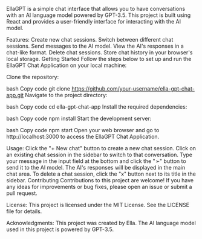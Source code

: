 EllaGPT is a simple chat interface that allows you to have conversations with an AI language model powered by GPT-3.5. This project is built using React and provides a user-friendly interface for interacting with the AI model.

Features:
Create new chat sessions.
Switch between different chat sessions.
Send messages to the AI model.
View the AI's responses in a chat-like format.
Delete chat sessions.
Store chat history in your browser's local storage.
Getting Started
Follow the steps below to set up and run the EllaGPT Chat Application on your local machine:

Clone the repository:

bash
Copy code
git clone https://github.com/your-username/ella-gpt-chat-app.git
Navigate to the project directory:

bash
Copy code
cd ella-gpt-chat-app
Install the required dependencies:

bash
Copy code
npm install
Start the development server:

bash
Copy code
npm start
Open your web browser and go to http://localhost:3000 to access the EllaGPT Chat Application.

Usage:
Click the "+ New chat" button to create a new chat session.
Click on an existing chat session in the sidebar to switch to that conversation.
Type your message in the input field at the bottom and click the "➢" button to send it to the AI model.
The AI's responses will be displayed in the main chat area.
To delete a chat session, click the "x" button next to its title in the sidebar.
Contributing
Contributions to this project are welcome! If you have any ideas for improvements or bug fixes, please open an issue or submit a pull request.

License:
This project is licensed under the MIT License. See the LICENSE file for details.

Acknowledgments:
This project was created by Ella.
The AI language model used in this project is powered by GPT-3.5.